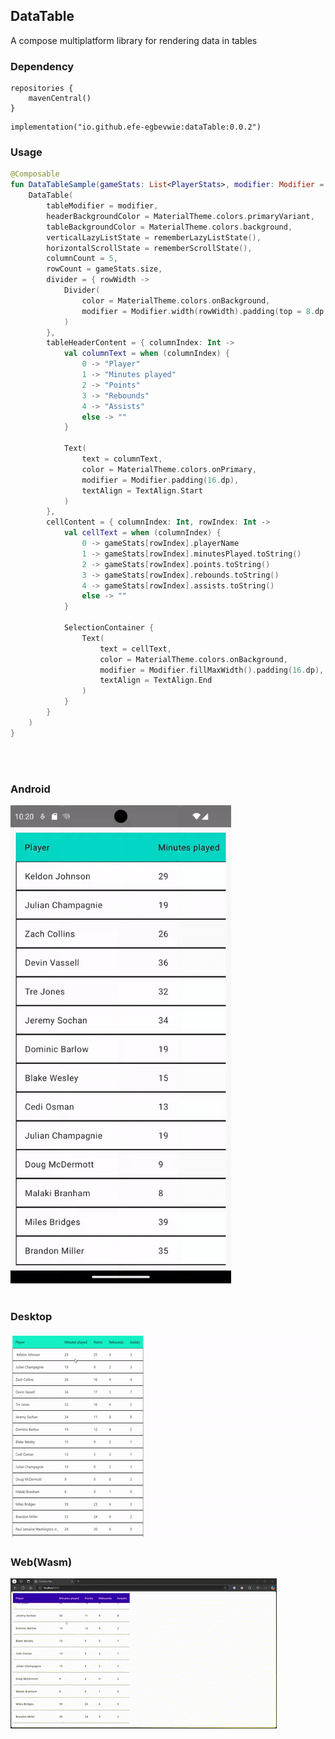 ## DataTable

A compose multiplatform library for rendering data in tables

### Dependency

```
repositories {  
    mavenCentral()
}
```

```
implementation("io.github.efe-egbevwie:dataTable:0.0.2")
```

### Usage

```kotlin
@Composable
fun DataTableSample(gameStats: List<PlayerStats>, modifier: Modifier = Modifier) {
    DataTable(
        tableModifier = modifier,
        headerBackgroundColor = MaterialTheme.colors.primaryVariant,
        tableBackgroundColor = MaterialTheme.colors.background,
        verticalLazyListState = rememberLazyListState(),
        horizontalScrollState = rememberScrollState(),
        columnCount = 5,
        rowCount = gameStats.size,
        divider = { rowWidth ->
            Divider(
                color = MaterialTheme.colors.onBackground,
                modifier = Modifier.width(rowWidth).padding(top = 8.dp, bottom = 8.dp)
            )
        },
        tableHeaderContent = { columnIndex: Int ->
            val columnText = when (columnIndex) {
                0 -> "Player"
                1 -> "Minutes played"
                2 -> "Points"
                3 -> "Rebounds"
                4 -> "Assists"
                else -> ""
            }

            Text(
                text = columnText,
                color = MaterialTheme.colors.onPrimary,
                modifier = Modifier.padding(16.dp),
                textAlign = TextAlign.Start
            )
        },
        cellContent = { columnIndex: Int, rowIndex: Int ->
            val cellText = when (columnIndex) {
                0 -> gameStats[rowIndex].playerName
                1 -> gameStats[rowIndex].minutesPlayed.toString()
                2 -> gameStats[rowIndex].points.toString()
                3 -> gameStats[rowIndex].rebounds.toString()
                4 -> gameStats[rowIndex].assists.toString()
                else -> ""
            }

            SelectionContainer {
                Text(
                    text = cellText,
                    color = MaterialTheme.colors.onBackground,
                    modifier = Modifier.fillMaxWidth().padding(16.dp),
                    textAlign = TextAlign.End
                )
            }
        }
    )
}
```

<br>
<br>

### Android

<img alt="Android" title="Android" src=media/dataTable_android.gif width="70%" height="70%">

<br>
<br>

### Desktop

<img alt="Desktop" title="Desktop" src=media/dataTable_desktop.gif width="600" height="330">

### Web(Wasm)

<img alt="Web" title="Web" src="media/dataTable_web.gif" width>

